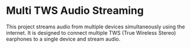 # Multi TWS Audio Streaming

This project streams audio from multiple devices simultaneously using the internet.
It is designed to connect multiple TWS (True Wireless Stereo) earphones to a single device and stream audio.
